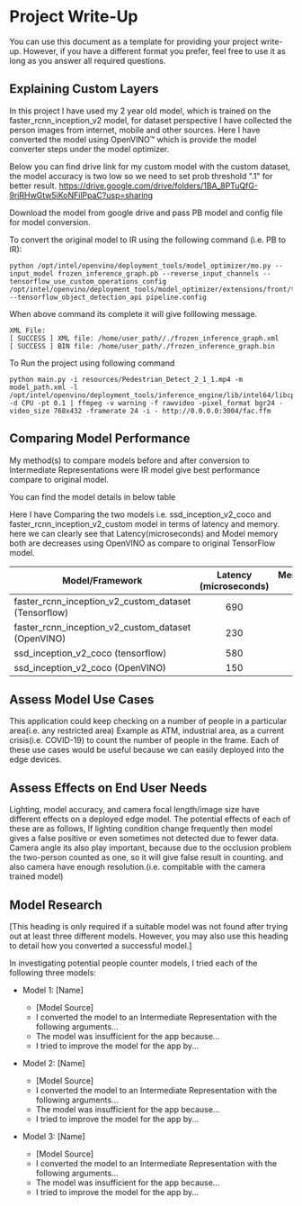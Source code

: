 # Project Write-Up

You can use this document as a template for providing your project write-up. However, if you
have a different format you prefer, feel free to use it as long as you answer all required
questions.

## Explaining Custom Layers

In this project I have used my 2 year old model, which is trained on the faster_rcnn_inception_v2 model, for dataset perspective I have collected the person images from internet, mobile and other sources. Here I have converted the model using OpenVINO™ which is provide the model converter steps under the model optimizer.

Below you can find drive link for my custom model with the custom dataset, the model accuracy is two low so we need to set  prob threshold ".1" for better result.
https://drive.google.com/drive/folders/1BA_8PTuQfG-9riRHwGtw5iKoNFilPpaC?usp=sharing 


Download the model from google drive and pass PB model and config file for model conversion.

To convert the original model to IR using the following command (i.e. PB to IR):

```
python /opt/intel/openvino/deployment_tools/model_optimizer/mo.py --input_model frozen_inference_graph.pb --reverse_input_channels --tensorflow_use_custom_operations_config /opt/intel/openvino/deployment_tools/model_optimizer/extensions/front/tf/faster_rcnn_support.json --tensorflow_object_detection_api pipeline.config
```

When above command its complete it will give folllowing message.
```
XML File:
[ SUCCESS ] XML file: /home/user_path//./frozen_inference_graph.xml
[ SUCCESS ] BIN file: /home/user_path/./frozen_inference_graph.bin
```

To Run the project using following command 

```
python main.py -i resources/Pedestrian_Detect_2_1_1.mp4 -m model_path.xml -l /opt/intel/openvino/deployment_tools/inference_engine/lib/intel64/libcpu_extension_sse4.so -d CPU -pt 0.1 | ffmpeg -v warning -f rawvideo -pixel_format bgr24 -video_size 768x432 -framerate 24 -i - http://0.0.0.0:3004/fac.ffm
```

## Comparing Model Performance

My method(s) to compare models before and after conversion to Intermediate Representations
were IR model give best performance compare to original model.

You can find the model details in below table


Here I have Comparing the two models i.e. ssd_inception_v2_coco and faster_rcnn_inception_v2_custom model in terms of latency and memory. here we can clearly see that Latency(microseconds) and Model memory both are decreases using OpenVINO as compare to original TensorFlow model.

| Model/Framework                             		  | Latency (microseconds)            | Memory (Mb) |
| -----------------------------------                 |:---------------------------------:| -------:	|
| faster_rcnn_inception_v2_custom_dataset (Tensorflow)| 690                               | 57.2   |
| faster_rcnn_inception_v2_custom_dataset (OpenVINO)  | 230                               | 53.2   |
| ssd_inception_v2_coco (tensorflow)          		  | 580                               | 538    |
| ssd_inception_v2_coco (OpenVINO)            		  | 150                               | 329    |


## Assess Model Use Cases

This application could keep checking on a number of people in a particular area(i.e. any restricted area) Example as ATM, industrial area, as a current crisis(i.e. COVID-19) to count the number of people in the frame.
Each of these use cases would be useful because we can easily deployed into the edge devices.

## Assess Effects on End User Needs

Lighting, model accuracy, and camera focal length/image size have different effects on a
deployed edge model. The potential effects of each of these are as follows,
If lighting condition change frequently then model gives a false positive or even sometimes not detected due to fewer data. 
Camera angle its also play important, because due to the occlusion problem the two-person counted as one, so it will give false result in counting. and also camera have enough resolution.(i.e. compitable with the camera trained model)

## Model Research

[This heading is only required if a suitable model was not found after trying out at least three
different models. However, you may also use this heading to detail how you converted 
a successful model.]

In investigating potential people counter models, I tried each of the following three models:

- Model 1: [Name]
  - [Model Source]
  - I converted the model to an Intermediate Representation with the following arguments...
  - The model was insufficient for the app because...
  - I tried to improve the model for the app by...
  
- Model 2: [Name]
  - [Model Source]
  - I converted the model to an Intermediate Representation with the following arguments...
  - The model was insufficient for the app because...
  - I tried to improve the model for the app by...

- Model 3: [Name]
  - [Model Source]
  - I converted the model to an Intermediate Representation with the following arguments...
  - The model was insufficient for the app because...
  - I tried to improve the model for the app by...
